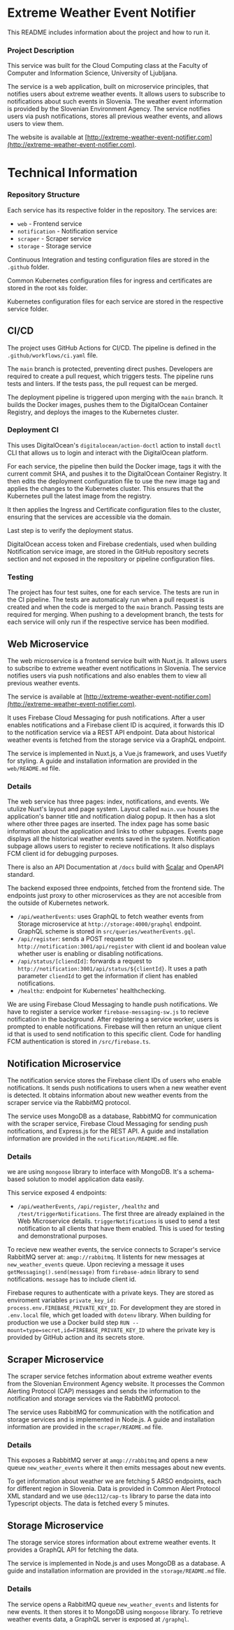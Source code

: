# Extreme Weather Event Notifier

This README includes information about the project and how to run it.

### Project Description

This service was built for the Cloud Computing class at the Faculty of Computer and Information Science, University of Ljubljana.

The service is a web application, built on microservice principles, that notifies users about extreme weather events. It allows users to subscribe to notifications about such events in Slovenia. The weather event information is provided by the Slovenian Environment Agency. The service notifies users via push notifications, stores all previous weather events, and allows users to view them.

The website is available at [http://extreme-weather-event-notifier.com](http://extreme-weather-event-notifier.com).

# Technical Information

### Repository Structure

Each service has its respective folder in the repository. The services are:
- `web` - Frontend service
- `notification` - Notification service
- `scraper` - Scraper service
- `storage` - Storage service

Continuous Integration and testing configuration files are stored in the `.github` folder.

Common Kubernetes configuration files for ingress and certificates are stored in the root `k8s` folder.

Kubernetes configuration files for each service are stored in the respective service folder.

## CI/CD

The project uses GitHub Actions for CI/CD. The pipeline is defined in the `.github/workflows/ci.yaml` file.

The `main` branch is protected, preventing direct pushes. Developers are required to create a pull request, which triggers tests. The pipeline runs tests and linters. If the tests pass, the pull request can be merged.

The deployment pipeline is triggered upon merging with the `main` branch. It builds the Docker images, pushes them to the DigitalOcean Container Registry, and deploys the images to the Kubernetes cluster.

### Deployment CI

This uses DigitalOcean's `digitalocean/action-doctl` action to install `doctl` CLI that allows us to login and interact with the DigitalOcean platform.

For each service, the pipeline then build the Docker image, tags it with the current commit SHA, and pushes it to the DigitalOcean Container Registry. It then edits the deployment configuration file to use the new image tag and applies the changes to the Kubernetes cluster. This ensures that the Kubernetes pull the latest image from the registry.

It then applies the Ingress and Certificate configuration files to the cluster, ensuring that the services are accessible via the domain.

Last step is to verify the deployment status.

DigitalOcean access token and Firebase credentials, used when building Notification service image, are stored in the GitHub repository secrets section and not exposed in the repository or pipeline configuration files.

### Testing

The project has four test suites, one for each service. The tests are run in the CI pipeline. The tests are automaticaly run when a pull request is created and when the code is merged to the `main` branch. Passing tests are required for merging.
When pushing to a development branch, the tests for each service will only run if the respective service has been modified.


## Web Microservice

The web microservice is a frontend service built with Nuxt.js. It allows users to subscribe to extreme weather event notifications in Slovenia. The service notifies users via push notifications and also enables them to view all previous weather events.

The service is available at [http://extreme-weather-event-notifier.com](http://extreme-weather-event-notifier.com).

It uses Firebase Cloud Messaging for push notifications. After a user enables notifications and a Firebase client ID is acquired, it forwards this ID to the notification service via a REST API endpoint. Data about historical weather events is fetched from the storage service via a GraphQL endpoint.

The service is implemented in Nuxt.js, a Vue.js framework, and uses Vuetify for styling. A guide and installation information are provided in the `web/README.md` file.

### Details

The web service has three pages: index, notifications, and events. We utulize Nuxt's layout and page system. Layout called `main.vue` houses the application's banner title and notification dialog popup. It then has a slot where other three pages are inserted. The index page has some basic information about the application and links to other subpages. Events page displays all the historical weather events saved in the system. Notification subpage allows users to register to recieve notifications. It also displays FCM client id for debugging purposes. 

There is also an API Documentation at `/docs` build with [Scalar](https://scalar.com/) and OpenAPI standard.

The backend exposed three endpoints, fetched from the frontend side. The endpoints just proxy to other microservices as they are not accesible from the outside of Kubernetes network.
- `/api/weatherEvents`: uses GraphQL to fetch weather events from Storage microservice at `http://storage:4000/graphql` endpoint. GraphQL scheme is stored in `src/queries/weatherEvents.gql`.
- `/api/register`: sends a POST request to `http://notification:3001/api/register` with client id and boolean value whether user is enabling or disabling notifications.
- `/api/status/[cliendId]`: forwards a request to `http://notification:3001/api/status/${clientId}`. It uses a path parameter `cliendId` to get the information if client has enabled notifications.
- `/healthz`: endpoint for Kubernetes' healthchecking.

We are using Firebase Cloud Messaging to handle push notifications. We have to register a service worker `firebase-messaging-sw.js` to recieve notification in the background. After registering a service worker, users is prompted to enable notifications. Firebase will then return an unique client id that is used to send notification to this specific client. Code for handling FCM authentication is stored in `/src/firebase.ts`.

## Notification Microservice

The notification service stores the Firebase client IDs of users who enable notifications. It sends push notifications to users when a new weather event is detected. It obtains information about new weather events from the scraper service via the RabbitMQ protocol.

The service uses MongoDB as a database, RabbitMQ for communication with the scraper service, Firebase Cloud Messaging for sending push notifications, and Express.js for the REST API. A guide and installation information are provided in the `notification/README.md` file.

### Details

we are using `mongoose` library to interface with MongoDB. It's a schema-based solution to model application data easily. 

This service exposed 4 endpoints:
- `/api/weatherEvents`, `/api/register`, `/healthz` and `/test/triggerNotifications`. The first three are already explained in the Web Microservice details. `triggerNotifications` is used to send a test notification to all clients that have them enabled. This is used for testing and demonstrational purposes.

To recieve new weather events, the service connects to Scraper's service RabbitMQ server at: `amqp://rabbitmq`. It listents for new messages at `new_weather_events` queue. Upon recieving a message it uses `getMessaging().send(message)` from `firebase-admin` library to send notifications. `message` has to include client id. 

Firebase requres to authenticate with a private keys. They are stored as enviroment variables `private_key_id: process.env.FIREBASE_PRIVATE_KEY_ID`. For development they are stored in `.env.local` file, which get loaded with `dotenv` library. When building for production we use a Docker build step `RUN --mount=type=secret,id=FIREBASE_PRIVATE_KEY_ID` where the private key is provided by GitHub action and its secrets store.

## Scraper Microservice

The scraper service fetches information about extreme weather events from the Slovenian Environment Agency website. It processes the Common Alerting Protocol (CAP) messages and sends the information to the notification and storage services via the RabbitMQ protocol.

The service uses RabbitMQ for communication with the notification and storage services and is implemented in Node.js. A guide and installation information are provided in the `scraper/README.md` file.

### Details

This exposes a RabbitMQ server at `amqp://rabbitmq` and opens a new queue `new_weather_events` where it then emits messages about new events.

To get information about weather we are fetching 5 ARSO endpoints, each for different region in Slovenia. Data is provided in Common Alert Protocol XML standard and we use `@dec112/cap-ts` library to parse the data into Typescript objects. The data is fetched every 5 minutes.

## Storage Microservice

The storage service stores information about extreme weather events. It provides a GraphQL API for fetching the data.

The service is implemented in Node.js and uses MongoDB as a database. A guide and installation information are provided in the `storage/README.md` file.

### Details

The service opens a RabbitMQ queue `new_weather_events` and listents for new events. It then stores it to MongoDB using `mongoose` library.
To retrieve weather events data, a GraphQL server is exposed at `/graphql`.